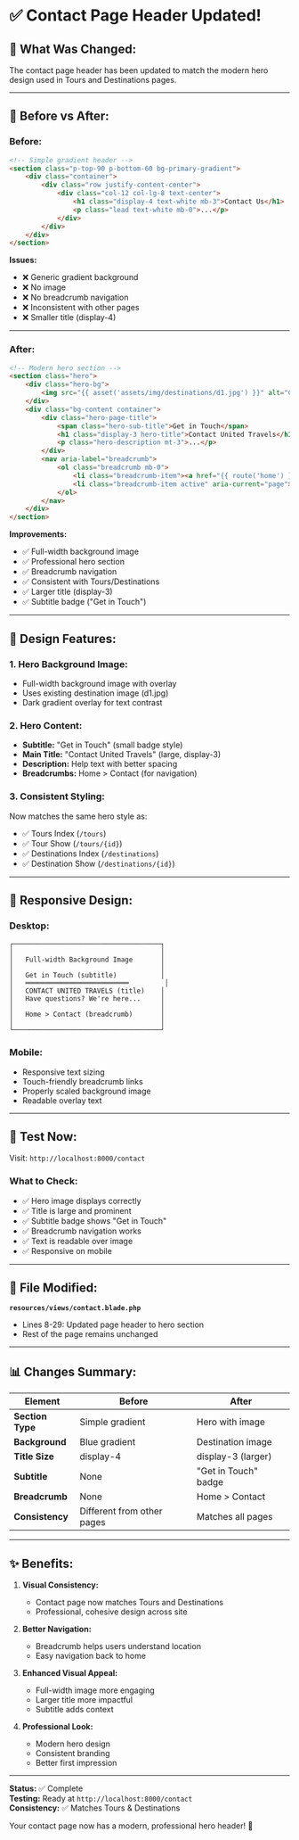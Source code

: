 # ✅ Contact Page Header Updated!

## 🎯 **What Was Changed:**

The contact page header has been updated to match the modern hero design used in Tours and Destinations pages.

---

## 📐 **Before vs After:**

### **Before:**
```html
<!-- Simple gradient header -->
<section class="p-top-90 p-bottom-60 bg-primary-gradient">
    <div class="container">
        <div class="row justify-content-center">
            <div class="col-12 col-lg-8 text-center">
                <h1 class="display-4 text-white mb-3">Contact Us</h1>
                <p class="lead text-white mb-0">...</p>
            </div>
        </div>
    </div>
</section>
```

**Issues:**
- ❌ Generic gradient background
- ❌ No image
- ❌ No breadcrumb navigation
- ❌ Inconsistent with other pages
- ❌ Smaller title (display-4)

---

### **After:**
```html
<!-- Modern hero section -->
<section class="hero">
    <div class="hero-bg">
        <img src="{{ asset('assets/img/destinations/d1.jpg') }}" alt="Contact Us">
    </div>
    <div class="bg-content container">
        <div class="hero-page-title">
            <span class="hero-sub-title">Get in Touch</span>
            <h1 class="display-3 hero-title">Contact United Travels</h1>
            <p class="hero-description mt-3">...</p>
        </div>
        <nav aria-label="breadcrumb">
            <ol class="breadcrumb mb-0">
                <li class="breadcrumb-item"><a href="{{ route('home') }}">Home</a></li>
                <li class="breadcrumb-item active" aria-current="page">Contact</li>
            </ol>
        </nav>
    </div>
</section>
```

**Improvements:**
- ✅ Full-width background image
- ✅ Professional hero section
- ✅ Breadcrumb navigation
- ✅ Consistent with Tours/Destinations
- ✅ Larger title (display-3)
- ✅ Subtitle badge ("Get in Touch")

---

## 🎨 **Design Features:**

### **1. Hero Background Image:**
- Full-width background image with overlay
- Uses existing destination image (d1.jpg)
- Dark gradient overlay for text contrast

### **2. Hero Content:**
- **Subtitle:** "Get in Touch" (small badge style)
- **Main Title:** "Contact United Travels" (large, display-3)
- **Description:** Help text with better spacing
- **Breadcrumbs:** Home > Contact (for navigation)

### **3. Consistent Styling:**
Now matches the same hero style as:
- ✅ Tours Index (`/tours`)
- ✅ Tour Show (`/tours/{id}`)
- ✅ Destinations Index (`/destinations`)
- ✅ Destination Show (`/destinations/{id}`)

---

## 📱 **Responsive Design:**

### **Desktop:**
```
┌─────────────────────────────────────┐
│                                     │
│   Full-width Background Image       │
│                                     │
│   Get in Touch (subtitle)           │
│   ══════════════════════════         │
│   CONTACT UNITED TRAVELS (title)    │
│   Have questions? We're here...     │
│                                     │
│   Home > Contact (breadcrumb)       │
│                                     │
└─────────────────────────────────────┘
```

### **Mobile:**
- Responsive text sizing
- Touch-friendly breadcrumb links
- Properly scaled background image
- Readable overlay text

---

## 🧪 **Test Now:**

Visit: `http://localhost:8000/contact`

### **What to Check:**
- ✅ Hero image displays correctly
- ✅ Title is large and prominent
- ✅ Subtitle badge shows "Get in Touch"
- ✅ Breadcrumb navigation works
- ✅ Text is readable over image
- ✅ Responsive on mobile

---

## 📁 **File Modified:**

**`resources/views/contact.blade.php`**
- Lines 8-29: Updated page header to hero section
- Rest of the page remains unchanged

---

## 📊 **Changes Summary:**

| Element | Before | After |
|---------|--------|-------|
| **Section Type** | Simple gradient | Hero with image |
| **Background** | Blue gradient | Destination image |
| **Title Size** | display-4 | display-3 (larger) |
| **Subtitle** | None | "Get in Touch" badge |
| **Breadcrumb** | None | Home > Contact |
| **Consistency** | Different from other pages | Matches all pages |

---

## ✨ **Benefits:**

1. **Visual Consistency:**
   - Contact page now matches Tours and Destinations
   - Professional, cohesive design across site

2. **Better Navigation:**
   - Breadcrumb helps users understand location
   - Easy navigation back to home

3. **Enhanced Visual Appeal:**
   - Full-width image more engaging
   - Larger title more impactful
   - Subtitle adds context

4. **Professional Look:**
   - Modern hero design
   - Consistent branding
   - Better first impression

---

**Status:** ✅ Complete  
**Testing:** Ready at `http://localhost:8000/contact`  
**Consistency:** ✅ Matches Tours & Destinations

Your contact page now has a modern, professional hero header! 🚀


